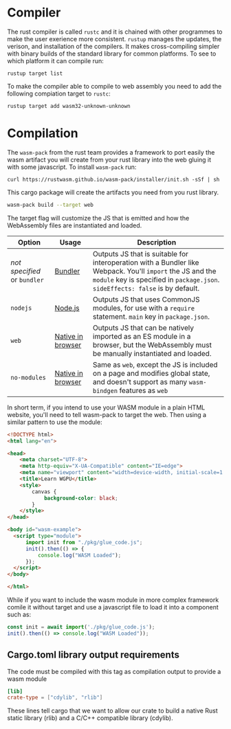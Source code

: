 # Compiler 
The rust compiler is called ```rustc``` and it is chained with other programmes
to make the user exerience more consistent. ```rustup``` manages the updates,
the verison, and installation of the compilers. It makes
cross-compiling simpler with binary builds of the standard library
for common platforms. To see to which platform it can compile run:

```terminal
rustup target list
```
To make the compiler able to compile to web assembly you need to add the following
compiation target to ```rustc```:

```terminal 
rustup target add wasm32-unknown-unknown
```

# Compilation
The ```wasm-pack``` from the rust team provides a framework to port easily the
wasm artifact you will create from your rust library into the web gluing it with
some javascript. To install ```wasm-pack``` run:

```temrinal 
curl https://rustwasm.github.io/wasm-pack/installer/init.sh -sSf | sh
```

This cargo package will create the artifacts you need from you rust library.
```sh
wasm-pack build --target web
```
The target flag will customize the JS that is emitted and how the WebAssembly files are instantiated and loaded.

<table><thead><tr><th> Option    </th><th> Usage </th><th> Description                                                                                                     </th></tr></thead><tbody>
<tr><td> <em>not specified</em> or <code class="hljs">bundler</code> </td><td> <a href="https://rustwasm.github.io/docs/wasm-bindgen/reference/deployment.html#bundlers">Bundler</a> </td><td> Outputs JS that is suitable for interoperation with a Bundler like Webpack. You'll <code class="hljs">import</code> the JS and the <code class="hljs">module</code> key is specified in <code class="hljs">package.json</code>. <code class="hljs">sideEffects: false</code> is by default. </td></tr>
<tr><td> <code class="hljs">nodejs</code>  </td><td> <a href="https://rustwasm.github.io/docs/wasm-bindgen/reference/deployment.html#nodejs">Node.js</a> </td><td> Outputs JS that uses CommonJS modules, for use with a <code class="hljs">require</code> statement. <code class="hljs">main</code> key in <code class="hljs">package.json</code>. </td></tr>
<tr><td> <code class="hljs">web</code> </td><td> <a href="https://rustwasm.github.io/docs/wasm-bindgen/reference/deployment.html#without-a-bundler">Native in browser</a> </td><td> Outputs JS that can be natively imported as an ES module in a browser, but the WebAssembly must be manually instantiated and loaded. </td></tr>
<tr><td> <code class="hljs">no-modules</code> </td><td> <a href="https://rustwasm.github.io/docs/wasm-bindgen/reference/deployment.html#without-a-bundler">Native in browser</a> </td><td> Same as <code class="hljs">web</code>, except the JS is included on a page and modifies global state, and doesn't support as many <code class="hljs">wasm-bindgen</code> features as <code class="hljs">web</code> </td></tr>
</tbody></table>

In short term, if you intend to use your WASM module in a plain HTML website, you'll need to tell wasm-pack to target the web.
Then using a similar pattern to use the module:

```html
<!DOCTYPE html>
<html lang="en">

<head>
    <meta charset="UTF-8">
    <meta http-equiv="X-UA-Compatible" content="IE=edge">
    <meta name="viewport" content="width=device-width, initial-scale=1.0">
    <title>Learn WGPU</title>
    <style>
        canvas {
            background-color: black;
        }
    </style>
</head>

<body id="wasm-example">
  <script type="module">
      import init from "./pkg/glue_code.js";
      init().then(() => {
          console.log("WASM Loaded");
      });
  </script>
</body>

</html>
```

While if you want to include the wasm module in more complex framework comile it without target and use a
javascript file to load it into a component such as:
```js
const init = await import('./pkg/glue_code.js');
init().then(() => console.log("WASM Loaded"));

```


## Cargo.toml library output requirements 
The code must be compiled with this tag as compilation output to provide a wasm module 

```toml
[lib]
crate-type = ["cdylib", "rlib"]
```

These lines tell cargo that we want to allow our crate to build a native Rust static library (rlib) and a C/C++ compatible library (cdylib).
